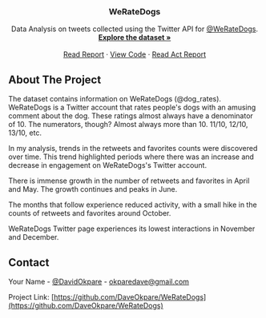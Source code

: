 <!-- PROJECT LOGO -->
<br />
<div align="center">

<h3 align="center">WeRateDogs</h3>

  <p align="center">
    Data Analysis on tweets collected using the Twitter API for <a href="https://twitter.com/dog_rates">@WeRateDogs</a>.
    <br />
    <a href="https://github.com/DaveOkpare/WeRateDogs/tree/main/data"><strong>Explore the dataset »</strong></a>
    <br />
    <br />
    <a href="https://htmlpreview.github.io/?https://github.com/DaveOkpare/WeRateDogs/blob/main/wrangle_report.html">Read Report</a>
    ·
    <a href="https://github.com/DaveOkpare/WeRateDogs/blob/main/wrangle_report.ipynb">View Code</a>
    ·
    <a href="https://htmlpreview.github.io/?https://github.com/DaveOkpare/WeRateDogs/blob/main/act_report.html">Read Act Report</a>
  </p>
</div>




<!-- ABOUT THE PROJECT -->
## About The Project



The dataset contains information on WeRateDogs (@dog_rates). WeRateDogs is a Twitter account that rates people's dogs with an amusing comment about the dog. These ratings almost always have a denominator of 10. The numerators, though? Almost always more than 10. 11/10, 12/10, 13/10, etc.

In my analysis, trends in the retweets and favorites counts were discovered over time. This trend highlighted periods where there was an increase and decrease in engagement on WeRateDogs's Twitter account.

There is immense growth in the number of retweets and favorites in April and May. The growth continues and peaks in June.

The months that follow experience reduced activity, with a small hike in the counts of retweets and favorites around October.

WeRateDogs Twitter page experiences its lowest interactions in November and December.




<!-- CONTACT -->
## Contact

Your Name - [@DavidOkpare](https://twitter.com/DavidOkpare) - okparedave@gmail.com

Project Link: [https://github.com/DaveOkpare/WeRateDogs](https://github.com/DaveOkpare/WeRateDogs)

